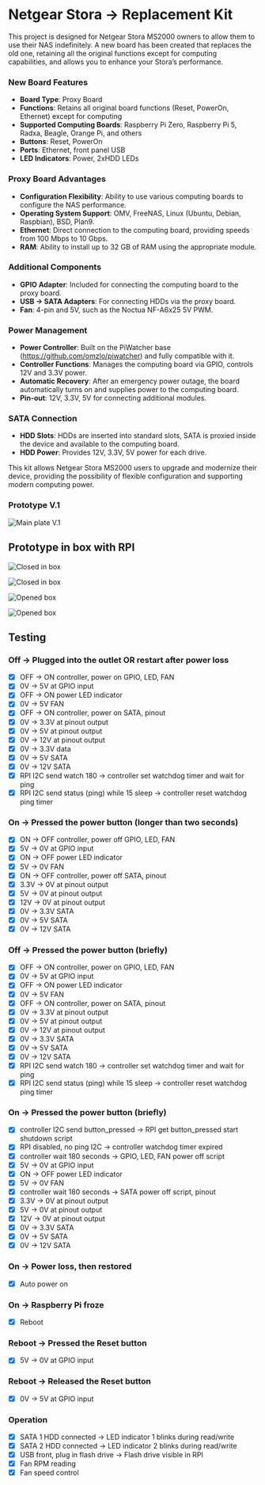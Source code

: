 # Netgear Stora → Replacement Kit

This project is designed for Netgear Stora MS2000 owners to allow them to use their NAS indefinitely. A new board has been created that replaces the old one, retaining all the original functions except for computing capabilities, and allows you to enhance your Stora’s performance.

### New Board Features

- **Board Type**: Proxy Board
- **Functions**: Retains all original board functions (Reset, PowerOn, Ethernet) except for computing
- **Supported Computing Boards**: Raspberry Pi Zero, Raspberry Pi 5, Radxa, Beagle, Orange Pi, and others
- **Buttons**: Reset, PowerOn
- **Ports**: Ethernet, front panel USB
- **LED Indicators**: Power, 2xHDD LEDs

### Proxy Board Advantages

- **Configuration Flexibility**: Ability to use various computing boards to configure the NAS performance.
- **Operating System Support**: OMV, FreeNAS, Linux (Ubuntu, Debian, Raspbian), BSD, Plan9.
- **Ethernet**: Direct connection to the computing board, providing speeds from 100 Mbps to 10 Gbps.
- **RAM**: Ability to install up to 32 GB of RAM using the appropriate module.

### Additional Components

- **GPIO Adapter**: Included for connecting the computing board to the proxy board.
- **USB → SATA Adapters**: For connecting HDDs via the proxy board.
- **Fan**: 4-pin and 5V, such as the Noctua NF-A6x25 5V PWM.

### Power Management

- **Power Controller**: Built on the PiWatcher base (https://github.com/omzlo/piwatcher) and fully compatible with it.
- **Controller Functions**: Manages the computing board via GPIO, controls 12V and 3.3V power.
- **Automatic Recovery**: After an emergency power outage, the board automatically turns on and supplies power to the computing board.
- **Pin-out**: 12V, 3.3V, 5V for connecting additional modules.

### SATA Connection

- **HDD Slots**: HDDs are inserted into standard slots, SATA is proxied inside the device and available to the computing board.
- **HDD Power**: Provides 12V, 3.3V, 5V power for each drive.

This kit allows Netgear Stora MS2000 users to upgrade and modernize their device, providing the possibility of flexible configuration and supporting modern computing power.

### Prototype V.1

![Main plate V.1](https://raw.githubusercontent.com/svanichkin/Netgear-Stora-Replacement-Kit/refs/heads/main/Photos/Prototype_v.1/5.prototype_plate_v.1.heic)

## Prototype in box with RPI

![Closed in box](https://raw.githubusercontent.com/svanichkin/Netgear-Stora-Replacement-Kit/refs/heads/main/Photos/Prototype_v.1/1.prototype_nas_v.1.jpg)

![Closed in box](https://raw.githubusercontent.com/svanichkin/Netgear-Stora-Replacement-Kit/refs/heads/main/Photos/Prototype_v.1/2.prototype_nas_v.1.jpg)

![Opened box](https://raw.githubusercontent.com/svanichkin/Netgear-Stora-Replacement-Kit/refs/heads/main/Photos/Prototype_v.1/3.prototype_nas_v.1.jpg)

![Opened box](https://raw.githubusercontent.com/svanichkin/Netgear-Stora-Replacement-Kit/refs/heads/main/Photos/Prototype_v.1/4.prototype_nas_v.1.jpg)

## Testing

### Off → Plugged into the outlet OR restart after power loss
- [x] OFF → ON controller, power on GPIO, LED, FAN
- [x] 0V → 5V at GPIO input
- [x] OFF → ON power LED indicator
- [x] 0V → 5V FAN
- [x] OFF → ON controller, power on SATA, pinout
- [x] 0V → 3.3V at pinout output
- [x] 0V → 5V at pinout output
- [x] 0V → 12V at pinout output
- [x] 0V → 3.3V data
- [x] 0V → 5V SATA
- [x] 0V → 12V SATA
- [x] RPI I2C send watch 180 → controller set watchdog timer and wait for ping
- [x] RPI I2C send status (ping) while 15 sleep → controller reset watchdog ping timer

### On → Pressed the power button (longer than two seconds)
- [x] ON → OFF controller, power off GPIO, LED, FAN
- [x] 5V → 0V at GPIO input
- [x] ON → OFF power LED indicator
- [x] 5V → 0V FAN
- [x] ON → OFF controller, power off SATA, pinout
- [x] 3.3V → 0V at pinout output
- [x] 5V → 0V at pinout output
- [x] 12V → 0V at pinout output
- [x] 0V → 3.3V SATA
- [x] 0V → 5V SATA
- [x] 0V → 12V SATA

### Off → Pressed the power button (briefly)
- [x] OFF → ON controller, power on GPIO, LED, FAN
- [x] 0V → 5V at GPIO input
- [x] OFF → ON power LED indicator
- [x] 0V → 5V FAN
- [x] OFF → ON controller, power on SATA, pinout
- [x] 0V → 3.3V at pinout output
- [x] 0V → 5V at pinout output
- [x] 0V → 12V at pinout output
- [x] 0V → 3.3V SATA
- [x] 0V → 5V SATA
- [x] 0V → 12V SATA
- [x] RPI I2C send watch 180 → controller set watchdog timer and wait for ping
- [x] RPI I2C send status (ping) while 15 sleep → controller reset watchdog ping timer

### On → Pressed the power button (briefly)
- [x] controller I2C send button_pressed → RPI get button_pressed start shutdown script
- [x] RPI disabled, no ping I2C → controller watchdog timer expired
- [x] controller wait 180 seconds → GPIO, LED, FAN power off script
- [x] 5V → 0V at GPIO input
- [x] ON → OFF power LED indicator
- [x] 5V → 0V FAN
- [x] controller wait 180 seconds → SATA power off script, pinout
- [x] 3.3V → 0V at pinout output
- [x] 5V → 0V at pinout output
- [x] 12V → 0V at pinout output
- [x] 0V → 3.3V SATA
- [x] 0V → 5V SATA
- [x] 0V → 12V SATA

### On → Power loss, then restored
- [x] Auto power on

### On → Raspberry Pi froze
- [x] Reboot

### Reboot → Pressed the Reset button
- [x] 5V → 0V at GPIO input

### Reboot → Released the Reset button
- [x] 0V → 5V at GPIO input

### Operation
- [x] SATA 1 HDD connected → LED indicator 1 blinks during read/write
- [x] SATA 2 HDD connected → LED indicator 2 blinks during read/write
- [x] USB front, plug in flash drive → Flash drive visible in RPI
- [x] Fan RPM reading
- [x] Fan speed control